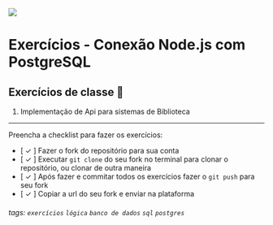 ![](https://i.imgur.com/xG74tOh.png)

# Exercícios - Conexão Node.js com PostgreSQL

## Exercícios de classe 🏫

1. Implementação de Api para sistemas de Biblioteca

---

Preencha a checklist para fazer os exercícios:

- [ ✓ ] Fazer o fork do repositório para sua conta
- [ ✓ ] Executar `git clone` do seu fork no terminal para clonar o repositório, ou clonar de outra maneira
- [ ✓ ] Após fazer e commitar todos os exercícios fazer o `git push` para seu fork
- [ ✓ ] Copiar a url do seu fork e enviar na plataforma

###### tags: `exercícios` `lógica` `banco de dados` `sql` `postgres`
